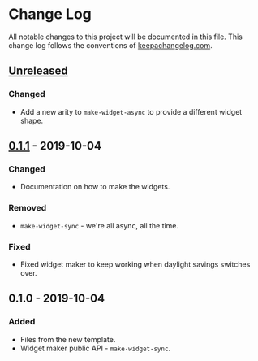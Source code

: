 # Change Log
All notable changes to this project will be documented in this file. This change log follows the conventions of [keepachangelog.com](http://keepachangelog.com/).

## [Unreleased]
### Changed
- Add a new arity to `make-widget-async` to provide a different widget shape.

## [0.1.1] - 2019-10-04
### Changed
- Documentation on how to make the widgets.

### Removed
- `make-widget-sync` - we're all async, all the time.

### Fixed
- Fixed widget maker to keep working when daylight savings switches over.

## 0.1.0 - 2019-10-04
### Added
- Files from the new template.
- Widget maker public API - `make-widget-sync`.

[Unreleased]: https://github.com/your-name/gists-bkp/compare/0.1.1...HEAD
[0.1.1]: https://github.com/your-name/gists-bkp/compare/0.1.0...0.1.1

